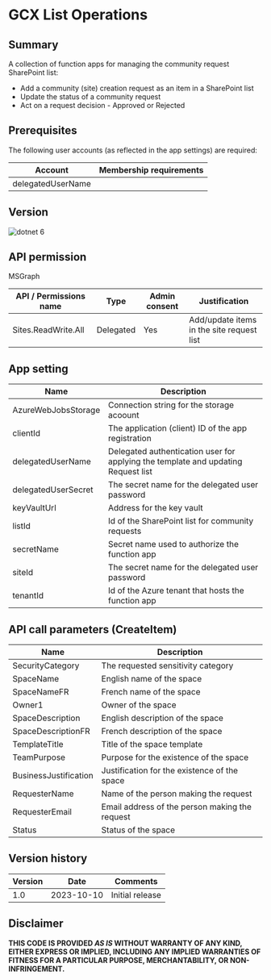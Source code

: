 # GCX List Operations

## Summary

A collection of function apps for managing the community request SharePoint list:
- Add a community (site) creation request as an item in a SharePoint list
- Update the status of a community request
- Act on a request decision - Approved or Rejected
  
## Prerequisites

The following user accounts (as reflected in the app settings) are required:

| Account             | Membership requirements                                  |
| ------------------- | -------------------------------------------------------- |
| delegatedUserName   | |

## Version 

![dotnet 6](https://img.shields.io/badge/net6.0-blue.svg)

## API permission

MSGraph

| API / Permissions name    | Type        | Admin consent | Justification                             |
| ------------------------- | ----------- | ------------- | ----------------------------------------- |
| Sites.ReadWrite.All       | Delegated   | Yes           | Add/update items in the site request list | 

## App setting

| Name                | Description                                                                       |
| ------------------- | --------------------------------------------------------------------------------- |
| AzureWebJobsStorage | Connection string for the storage acoount                                     	  |
| clientId            | The application (client) ID of the app registration                           	  |
| delegatedUserName   | Delegated authentication user for applying the template and updating Request list |
| delegatedUserSecret | The secret name for the delegated user password                                   |
| keyVaultUrl         | Address for the key vault                                                     	  |
| listId              | Id of the SharePoint list for community requests                                  |
| secretName          | Secret name used to authorize the function app                                	  |
| siteId              | The secret name for the delegated user password                                   |
| tenantId            | Id of the Azure tenant that hosts the function app                                |

## API call parameters (CreateItem)

| Name | Description |
|----- |------------ |
| SecurityCategory | The requested sensitivity category |
| SpaceName | English name of the space |
| SpaceNameFR | French name of the space |
| Owner1 | Owner of the space |
| SpaceDescription | English description of the space |
| SpaceDescriptionFR | French description of the space |
| TemplateTitle | Title of the space template |
| TeamPurpose | Purpose for the existence of the space |
| BusinessJustification | Justification for the existence of the space |
| RequesterName | Name of the person making the request |
| RequesterEmail | Email address of the person making the request |
| Status | Status of the space |

## Version history

Version|Date|Comments
-------|----|--------
1.0|2023-10-10|Initial release

## Disclaimer

**THIS CODE IS PROVIDED *AS IS* WITHOUT WARRANTY OF ANY KIND, EITHER EXPRESS OR IMPLIED, INCLUDING ANY IMPLIED WARRANTIES OF FITNESS FOR A PARTICULAR PURPOSE, MERCHANTABILITY, OR NON-INFRINGEMENT.**
